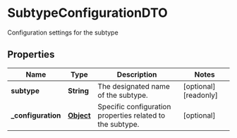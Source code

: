 

# SubtypeConfigurationDTO

Configuration settings for the subtype
## Properties

Name | Type | Description | Notes
------------ | ------------- | ------------- | -------------
**subtype** | **String** | The designated name of the subtype. |  [optional] [readonly]
**_configuration** | [**Object**](.md) | Specific configuration properties related to the subtype. |  [optional]



